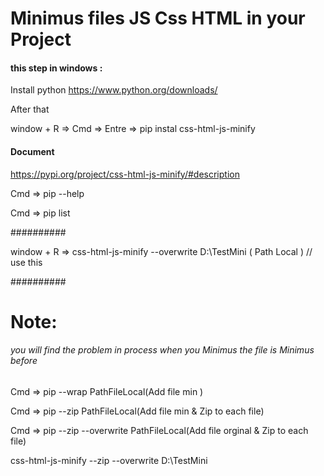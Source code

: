# Minimus files JS Css HTML in your Project

#### this step in windows :

Install python 
https://www.python.org/downloads/

After that

window + R => Cmd => Entre => pip instal css-html-js-minify

#### Document 
https://pypi.org/project/css-html-js-minify/#description

Cmd => pip --help

Cmd => pip list

##########

window + R => css-html-js-minify --overwrite D:\TestMini ( Path Local )  // use this

########## 

# Note:
###### you will find the problem in process when you Minimus the file is Minimus before

Cmd => pip --wrap PathFileLocal(Add file min )

Cmd => pip --zip PathFileLocal(Add file min & Zip to each file)

Cmd => pip --zip --overwrite PathFileLocal(Add file orginal & Zip to each file)

css-html-js-minify --zip --overwrite D:\TestMini
